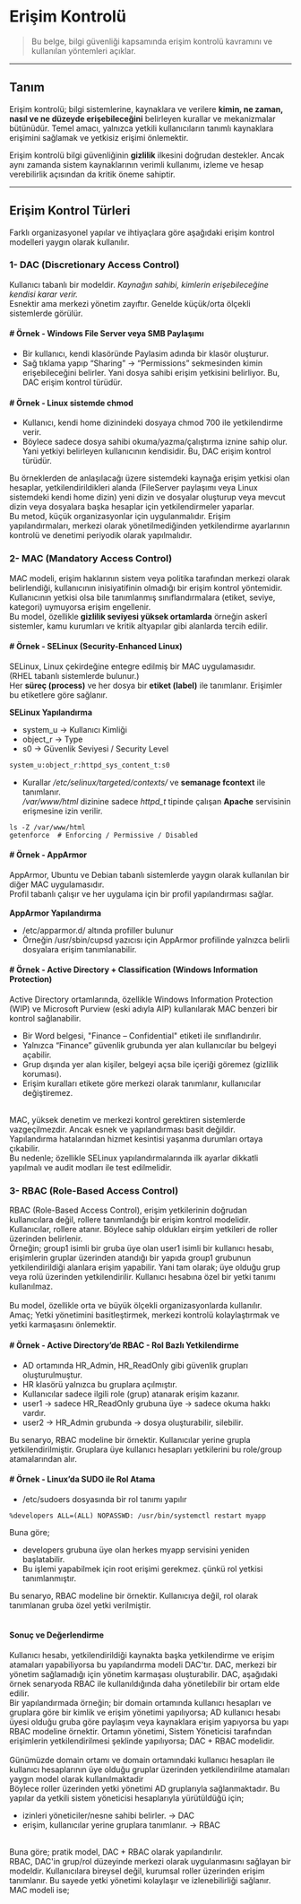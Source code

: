 # Erişim Kontrolü
> Bu belge, bilgi güvenliği kapsamında erişim kontrolü kavramını ve kullanılan yöntemleri açıklar.

---

## Tanım

Erişim kontrolü; bilgi sistemlerine, kaynaklara ve verilere **kimin, ne zaman, nasıl ve ne düzeyde erişebileceğini** belirleyen kurallar ve mekanizmalar bütünüdür.
Temel amacı, yalnızca yetkili kullanıcıların tanımlı kaynaklara erişimini sağlamak ve yetkisiz erişimi önlemektir.

Erişim kontrolü bilgi güvenliğinin **gizlilik** ilkesini doğrudan destekler.
Ancak aynı zamanda sistem kaynaklarının verimli kullanımı, izleme ve hesap verebilirlik açısından da kritik öneme sahiptir.

---

## Erişim Kontrol Türleri
Farklı organizasyonel yapılar ve ihtiyaçlara göre aşağıdaki erişim kontrol modelleri yaygın olarak kullanılır.

### 1- DAC (Discretionary Access Control)
Kullanıcı tabanlı bir modeldir. *Kaynağın sahibi, kimlerin erişebileceğine kendisi karar verir.*<br>
Esnektir ama merkezi yönetim zayıftır. Genelde küçük/orta ölçekli sistemlerde görülür.<br>

#### # Örnek - Windows File Server veya SMB Paylaşımı
- Bir kullanıcı, kendi klasöründe Paylasim adında bir klasör oluşturur.
- Sağ tıklama yapıp “Sharing” → “Permissions” sekmesinden kimin erişebileceğini belirler.
Yani dosya sahibi erişim yetkisini belirliyor. Bu, DAC erişim kontrol türüdür.

#### # Örnek - Linux sistemde chmod
- Kullanıcı, kendi home dizinindeki dosyaya chmod 700 ile yetkilendirme verir.
- Böylece sadece dosya sahibi okuma/yazma/çalıştırma iznine sahip olur.
Yani yetkiyi belirleyen kullanıcının kendisidir. Bu, DAC erişim kontrol türüdür.

Bu örneklerden de anlaşılacağı üzere sistemdeki kaynağa erişim yetkisi olan hesaplar, yetkilendirildikleri alanda (FileServer paylaşımı veya Linux sistemdeki kendi home dizin) yeni dizin ve dosyalar oluşturup veya mevcut dizin veya dosyalara başka hesaplar için yetkilendirmeler yaparlar.<br>
Bu metod, küçük organizasyonlar için uygulanmalıdır. Erişim yapılandırmaları, merkezi olarak yönetilmediğinden yetkilendirme ayarlarının kontrolü ve denetimi periyodik olarak yapılmalıdır.<br>

### 2- MAC (Mandatory Access Control)
MAC modeli, erişim haklarının sistem veya politika tarafından merkezi olarak belirlendiği, kullanıcının inisiyatifinin olmadığı bir erişim kontrol yöntemidir.<br>
Kullanıcının yetkisi olsa bile tanımlanmış sınıflandırmalara (etiket, seviye, kategori) uymuyorsa erişim engellenir.<br>
Bu model, özellikle **gizlilik seviyesi yüksek ortamlarda** örneğin askerî sistemler, kamu kurumları ve kritik altyapılar gibi alanlarda tercih edilir.<br>

#### # Örnek - SELinux (Security-Enhanced Linux)
SELinux, Linux çekirdeğine entegre edilmiş bir MAC uygulamasıdır. <br>
(RHEL tabanlı sistemlerde bulunur.) <br>
Her **süreç (process)** ve her dosya bir **etiket (label)** ile tanımlanır. Erişimler bu etiketlere göre sağlanır.<br>

**SELinux Yapılandırma** <br>
- system_u -> Kullanıcı Kimliği <br>
- object_r -> Type <br>
- s0 -> Güvenlik Seviyesi / Security Level <br>

```bash
system_u:object_r:httpd_sys_content_t:s0
```
- Kurallar */etc/selinux/targeted/contexts/* ve **semanage fcontext** ile tanımlanır. <br>
*/var/www/html* dizinine sadece *httpd_t* tipinde çalışan **Apache** servisinin erişmesine izin verilir.

```
ls -Z /var/www/html
getenforce  # Enforcing / Permissive / Disabled
```

#### # Örnek - AppArmor
AppArmor, Ubuntu ve Debian tabanlı sistemlerde yaygın olarak kullanılan bir diğer MAC uygulamasıdır.<br>
Profil tabanlı çalışır ve her uygulama için bir profil yapılandırması sağlar.<br>
<br>
**AppArmor Yapılandırma**<br>
- /etc/apparmor.d/ altında profiller bulunur
- Örneğin /usr/sbin/cupsd yazıcısı için AppArmor profilinde yalnızca belirli dosyalara erişim tanımlanabilir.

#### # Örnek - Active Directory + Classification (Windows Information Protection)
Active Directory ortamlarında, özellikle Windows Information Protection (WIP) ve Microsoft Purview (eski adıyla AIP) kullanılarak MAC benzeri bir kontrol sağlanabilir.<br>
- Bir Word belgesi, "Finance – Confidential" etiketi ile sınıflandırılır.
- Yalnızca “Finance” güvenlik grubunda yer alan kullanıcılar bu belgeyi açabilir.
- Grup dışında yer alan kişiler, belgeyi açsa bile içeriği göremez (gizlilik koruması).
- Erişim kuralları etikete göre merkezi olarak tanımlanır, kullanıcılar değiştiremez.
<br>
MAC, yüksek denetim ve merkezi kontrol gerektiren sistemlerde vazgeçilmezdir. Ancak esnek ve yapılandırması basit değildir.<br>
Yapılandırma hatalarından hizmet kesintisi yaşanma durumları ortaya çıkabilir.<br>
Bu nedenle; özellikle SELinux yapılandırmalarında ilk ayarlar dikkatli yapılmalı ve audit modları ile test edilmelidir.<br>

### 3- RBAC (Role-Based Access Control)
RBAC (Role-Based Access Control), erişim yetkilerinin doğrudan kullanıcılara değil, rollere tanımlandığı bir erişim kontrol modelidir.<br>
Kullanıcılar, rollere atanır. Böylece sahip oldukları eirşim yetkileri de roller üzerinden belirlenir.<br>
Örneğin; group1 isimli bir gruba üye olan user1 isimli bir kullanıcı hesabı, erişimlerin gruplar üzerinden atandığı bir yapıda group1 grubunun yetkilendirildiği alanlara erişim yapabilir.
Yani tam olarak; üye olduğu grup veya rolü üzerinden yetkilendirilir. Kullanıcı hesabına özel bir yetki tanımı kullanılmaz.<br>
<br>
Bu model, özellikle orta ve büyük ölçekli organizasyonlarda kullanılır.<br>
Amaç; Yetki yönetimini basitleştirmek, merkezi kontrolü kolaylaştırmak ve yetki karmaşasını önlemektir.<br>

#### # Örnek - Active Directory’de RBAC - Rol Bazlı Yetkilendirme
- AD ortamında HR_Admin, HR_ReadOnly gibi güvenlik grupları oluşturulmuştur.
- HR klasörü yalnızca bu gruplara açılmıştır.
- Kullanıcılar sadece ilgili role (grup) atanarak erişim kazanır.
- user1 -> sadece HR_ReadOnly grubuna üye -> sadece okuma hakkı vardır.
- user2 -> HR_Admin grubunda -> dosya oluşturabilir, silebilir.

Bu senaryo, RBAC modeline bir örnektir. Kullanıcılar yerine grupla yetkilendirilmiştir. Gruplara üye kullanıcı hesapları yetkilerini bu role/group atamalarından alır.<br>

#### # Örnek - Linux’da SUDO ile Rol Atama
- /etc/sudoers dosyasında bir rol tanımı yapılır
```
%developers ALL=(ALL) NOPASSWD: /usr/bin/systemctl restart myapp
```
Buna göre;
- developers grubuna üye olan herkes myapp servisini yeniden başlatabilir.
- Bu işlemi yapabilmek için root erişimi gerekmez. çünkü rol yetkisi tanımlanmıştır.

Bu senaryo, RBAC modeline bir örnektir.  Kullanıcıya değil, rol olarak tanımlanan gruba özel yetki verilmiştir.<br>
<br>
#### Sonuç ve Değerlendirme
Kullanıcı hesabı, yetkilendirildiği kaynakta başka yetkilendirme ve erişim atamaları yapabiliyorsa bu yapılandırma modeli DAC'tır.
DAC, merkezi bir yönetim sağlamadığı için yönetim karmaşası oluşturabilir. DAC, aşağıdaki örnek senaryoda RBAC ile kullanıldığında daha yönetilebilir bir ortam elde edilir.<br>
Bir yapılandırmada örneğin; bir domain ortamında kullanıcı hesapları ve gruplara göre bir kimlik ve erişim yönetimi yapılıyorsa;
AD kullanıcı hesabı üyesi olduğu gruba göre paylaşım veya kaynaklara erişim yapıyorsa bu yapı RBAC modeline örnektir.
Ortamın yönetimi, Sistem Yöneticisi tarafından erişimlerin yetkilendirilmesi şeklinde yapılıyorsa; DAC + RBAC modelidir.<br>
<br>
Günümüzde domain ortamı ve domain ortamındaki kullanıcı hesapları ile kullanıcı hesaplarının üye olduğu gruplar üzerinden yetkilendirilme atamaları yaygın model olarak kullanılmaktadir<br>
Böylece roller üzerinden yetki yönetimi AD gruplarıyla sağlanmaktadır. Bu yapılar da yetkili sistem yöneticisi hesaplarıyla yürütüldüğü için;
- izinleri yöneticiler/nesne sahibi belirler. -> DAC
- erişim, kullanıcılar yerine gruplara tanımlanır. -> RBAC
<br>
Buna göre; pratik model, DAC + RBAC olarak yapılandırılır.<br>
RBAC, DAC'in grup/rol düzeyinde merkezi olarak uygulanmasını sağlayan bir modeldir. Kullanıcılara bireysel değil, kurumsal roller üzerinden erişim tanımlanır. Bu sayede yetki yönetimi kolaylaşır ve izlenebilirliği sağlanır.
<br>
MAC modeli ise;





